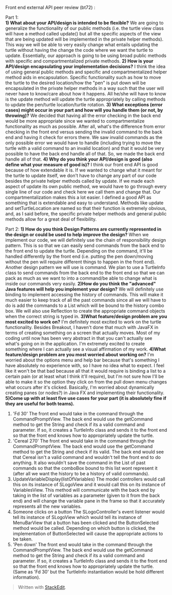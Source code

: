 Front end external API peer review (bt72) :

Part 1:  
**1) What about your API/design is intended to be flexible?** 
We are going to generalize the functionality of our public methods (i.e. the turtle view class will have a method called update() but all the specific aspects of the view that are being updated will be implemented in the private helper methods). This way we will be able to very easily change what entails updating the turtle without having the change the code where we want the turtle to update. Essentially, our approach is going to be using broad public methods with specific and compartmentalized private methods.
**2) How is your API/design encapsulating your implementation decisions?**
I think the idea of using general public methods and specific and compartmentalized helper method aids in encapsulation. Specific functionality such as how to move the turtle to the desired location/how the "pen" is put down will be encapsulated in the private helper methods in a way such that the user will never have to know/care about how it happens. All he/she will have to know is the update method will update the turtle appropriately by calling methods to update the pen/turtle location/turtle rotation.
**3) What exceptions (error cases) might occur in your part and how will you handle them (or not, by throwing)?**
We decided that having all the error checking in the back end would be more appropriate since we wanted to compartmentalize functionality as much as possible. After all, what's the difference from error checking in the front end versus sending the invalid command to the back end and having it check for errors there. We saw invalid commands as the only possible error we would have to handle (including trying to move the turtle with a valid command to an invalid location) and that it would be very possible to have the back end handle all of that. So, we made the back end handle all of that. 
**4) Why do you think your API/design is good (also define what your measure of good is)?**
I think our front end API is good because of how extendable it is. If we wanted to change what it meant for the turtle to update itself, we don't have to change any part of our code besides the private helper methods called by update. If we made each aspect of update its own public method, we would have to go through every single line of our code and check here we call them and change that. Our compartmentalization makes this a lot easier. I defined a good API as something that is extendable and easy to understand. Methods like update and setTurtleLocation are named so that their function is extremely obvious, and, as I said before, the specific private helper methods and general public methods allow for a great deal of flexibility. 

Part 2: 
**1) How do you think Design Patterns are currently represented in the design or could be used to help improve the design?**
When we implement our code, we will definitely use the chain of responsibility design pattern. This is so that we can easily send commands from the back end to the front end to update the turtle. Depending on the command, it'll be handled differently by the front end (i.e. putting the pen down/moving without the pen will require different things to happen in the front end). Another design pattern we will use is command. We plan to use a TurtleInfo class to send commands from the back end to the front end so that we can pack as much as we want to into a command/be able to change what is inside our commands very easily.
**2)How do you think the "advanced" Java features will help you implement your design?**
We will definitely use binding to implement accessing the history of commands. This will make it much easier to keep track of all the past commands since all we will have to do is add the commands to a List which will be bound to the history combo box. We will also use Reflection to create the appropriate command objects when the correct string is typed in.
**3)What feature/design problem are you most excited to work on?**
I'm definitely most excited to work on the turtle functionality. Besides Breakout, I haven't done that much with JavaFX in terms of creating something on a screen that actually moves. Most of my coding until now has been very abstract in that you can't actually see what's going on in the application. I'm extremely excited to create something where I can actually see a visual affirmation of my work.
**4)What feature/design problem are you most worried about working on?**
I'm worried about the options menu and help bar because that's something I have absolutely no experience with, so I have no idea what to expect. I feel like it won't be that bad because all that it would require is binding a list to a certain pain (or at least what I think it'll require), but I'm not sure how I'll be able to make it so the option they click on from the pull down menu changes what occurs after it's clicked. Basically, I'm worried about dynamically creating panes (or nodes?) in Java FX and implementing their functionality. 
**5)Come up with at least five use cases for your part (it is absolutely fine if they are useful for both teams).**
1) 'Fd 30' 
The front end would take in the command through the CommandPromptView. The back end would use the getCommand method to get the String and check if its a valid command and parameter. If so, it creates a TurtleInfo class and sends it to the front end so that the front end knows how to appropriately update the turtle.
2) 'Cereal 270'
The front end would take in the command through the CommandPromptView. The back end would use the getCommand method to get the String and check if its valid. The back end would see that Cereal isn't a valid command and wouldn't tell the front end to do anything. It also wouldn't save the command in the List of past commands so that the comboBox bound to this list wont represent it (after all we want the history to be a history of valid commands).
3) UpdateVariableDisplay(listOfVariables)
The model controllers would call this on its instance of SLogoView and it would call this on its instance of VariablesView. This method will communicate with the back end by taking in the list of variables as a parameter (given to it from the back end) and will change the variable pane in the frame so that it accurately represents all the new variables. 
4) Someone clicks on a button
The SLogoController's event listener would tell its instance of SLogoView which would tell its instance of MenuBarView that a button has been clicked and the ButtonSelected method would be called. Depending on which button is clicked, the implementation of ButtonSelected will cause the appropriate actions to be taken.
5) 'Pen down'
The front end would take in the command through the CommandPromptView. The back end would use the getCommand method to get the String and check if its a valid command and parameter. If so, it creates a TurtleInfo class and sends it to the front end so that the front end knows how to appropriately update the turtle. (Same as 'Fd 30' but the TurtleInfo instantiation would be hold different information).

> Written with [StackEdit](https://stackedit.io/).